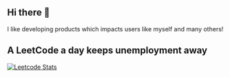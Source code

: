 ## Hi there 👋
I like developing products which impacts users like myself and many others! 

## A LeetCode a day keeps unemployment away
[![Leetcode Stats](https://leetcode.card.workers.dev/?username=wangwaynesg&theme=wtf)](https://leetcode.com/wangwaynesg/)

<!--
**wangwaynesg/wangwaynesg** is a ✨ _special_ ✨ repository because its `README.md` (this file) appears on your GitHub profile.

Here are some ideas to get you started:

- 🔭 I’m currently working on ...
- 🌱 I’m currently learning ...
- 👯 I’m looking to collaborate on ...
- 🤔 I’m looking for help with ...
- 💬 Ask me about ...
- 📫 How to reach me: ...
- 😄 Pronouns: ...
- ⚡ Fun fact: ...
-->
